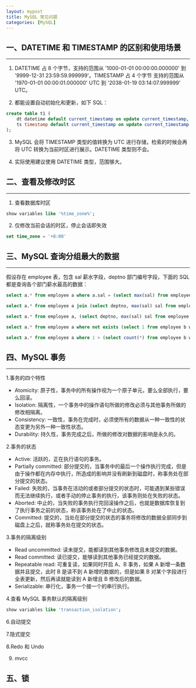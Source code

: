 ```yaml
---
layout: mypost
title: MySQL 常见问题
categories: [MySQL]
---
```


## 一、DATETIME 和 TIMESTAMP 的区别和使用场景
---
1. DATETIME 占 8 个字节，支持的范围从 '1000-01-01 00:00:00.000000' 到 '9999-12-31 23:59:59.999999'。TIMESTAMP 占 4 个字节
支持的范围从 '1970-01-01 00:00:01.000000' UTC 到 '2038-01-19 03:14:07.999999' UTC。  
   
2. 都能设置自动初始化和更新，如下 SQL：
```sql
create table t1 (
    dt datetime default current_timestamp on update current_timestamp,
    ts timestamp default current_timestamp on update current_timestamp
);
```

3. MySQL 会将 TIMESTAMP 类型的值转换为 UTC 进行存储，检索的时候会再将 UTC 转换为当前时区进行展示。DATETIME 类型则不会。
   
4. 实际使用建议使用 DATETIME 类型，范围够大。

## 二、查看及修改时区
---
1. 查看数据库时区
```sql
show variables like '%time_zone%';
```

2. 仅修改当前会话的时区，停止会话即失效
```sql
set time_zone = '+8:00'
```

## 三、MySQL 查询分组最大的数据
---
假设存在 employee 表，包含 sal 薪水字段，deptno 部门编号字段，下面的 SQL 都是查询各个部门薪水最高的数据：
```sql
select a.* from employee a where a.sal = (select max(sal) from employee where deptno = a.deptno);

select a.* from employee a join (select deptno, max(sal) sal from employee group by deptno) b on a.deptno = b.deptno and a.sal = b.sal;

select a.* from employee a, (select deptno, max(sal) sal from employee group by deptno) b where a.deptno = b.deptno and a.sal = b.sal;

select a.* from employee a where not exists (select 1 from employee b where a.deptno = b.deptno and b.sal > a.sal);

select a.* from employee a where 1 > (select count(*) from employee b where b.deptno = a.deptno and b.sal > a.sal);
```

## 四、MySQL 事务
---
1.事务的四个特性
- Atomicity: 原子性，事务中的所有操作视为一个原子单元，要么全部执行，要么回滚。
- Isolation: 隔离性，一个事务中的操作语句所做的修改必须与其他事务所做的修改相隔离。
- Consistency: 一致性，事务在完成时，必须使所有的数据从一种一致性的状态变更为另外一种一致性状态。
- Durability: 持久性，事务完成之后，所做的修改对数据的影响是永久的。

2.事务的状态
- Active: 活跃的，正在执行语句的事务。
- Partially committed: 部分提交的，当事务中的最后一个操作执行完成，但是由于操作都在内存中执行，所造成的影响并没有刷新到磁盘时，称事务处在部分提交的状态。
- Failed: 失败的，当事务在活动的或者部分提交的状态时，可能遇到某些错误而无法继续执行，或者手动的停止事务的执行，该事务则处在失败的状态。   
- Aborted: 中止的，当失败的事务执行完回滚操作之后，也就是数据库恢复到了执行事务之前的状态，称该事务处在了中止的状态。
- Committed: 提交的，当处在部分提交的状态的事务将修改的数据全部同步到磁盘上之后，就称事务处在提交的状态。

3.事务的隔离级别
- Read uncommitted: 读未提交，能都读到其他事务修改且未提交的数据。
- Read committed: 读已提交，能够读到其他事务已经提交的数据。
- Repeatable read: 可重复读，如果同时开启 A、B 事务，如果 A 新增一条数据并且提交，此时 B 是读不到 A 新增的数据的，但是如果 B 对某个字段进行全表更新，然后再读就能读到 A 新增且 B 修改后的数据。
- Serializable: 串行化，事务一个接一个的串行执行。

4.查看 MySQL 事务默认的隔离级别
```sql
show variables like 'transaction_isolation';
```

6.自动提交

7.隐式提交

8.Redo 和 Undo 

9. mvcc

## 五、锁














